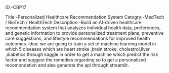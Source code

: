 ID:-CBP17



Title:-Personalized Healthcare Recommendation System
Catogry:-MedTech / BioTech / HealthTech
Description:-Build an AI-driven healthcare recommendation system that analyzes individual health data, preferences, and genetic information to provide personalized treatment plans, preventive care suggestions, and lifestyle recommendations for improved health outcomes.
idea: we are going to train a set of machine learning model in which 5 diseases which are heart stroke ,brain stroke, cholestrol,liver ,diabetics through kaggle in order to get a machine which predict the risk factor and suggest the remedies regarding so to get a personalized recomondation and also generate the api through streamlit.
